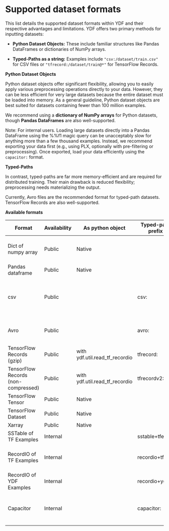 # Supported dataset formats

This list details the supported dataset formats within YDF and their respective
advantages and limitations. YDF offers two primary methods for inputting
datasets:

-   **Python Dataset Objects:** These include familiar structures like Pandas
    DataFrames or dictionaries of NumPy arrays.

-   **Typed-Paths as a string:** Examples include `"csv:/dataset/train.csv"` for
    CSV files or `"tfrecord:/dataset/train@*"` for TensorFlow Records.

**Python Dataset Objects**

Python dataset objects offer significant flexibility, allowing you to easily
apply various preprocessing operations directly to your data. However, they can
be less efficient for very large datasets because the entire dataset must be
loaded into memory. As a general guideline, Python dataset objects are best
suited for datasets containing fewer than 100 million examples.

We recommend using a **dictionary of NumPy arrays** for Python datasets, though
**Pandas DataFrames** are also well-supported.

Note: For internal users. Loading large datasets directly into a Pandas
DataFrame using the %%f1 magic query can be unacceptably slow for anything more
than a few thousand examples. Instead, we recommend exporting your data first
(e.g., using PLX, optionally with pre-filtering or preprocessing). Once
exported, load your data efficiently using the `capacitor:` format.

**Typed-Paths**

In contrast, typed-paths are far more memory-efficient and are required for
distributed training. Their main drawback is reduced flexibility; preprocessing
needs materializing the output.

Currently, Avro files are the recommended format for typed-path datasets.
TensorFlow Records are also well-supported.

**Available formats**

Format                              | Availability | As python object               | Typed-path prefix | Remarks
----------------------------------- | ------------ | ------------------------------ | ----------------- | -------
Dict of numpy array                 | Public       | Native                         |                   | Efficient; Recommended for small datasets
Pandas dataframe                    | Public       | Native                         |                   | Popular format
csv                                 | Public       |                                | csv:              | Popular format; No support for multi-dimentionnal features.
Avro                                | Public       |                                | avro:             | Efficient; Recommended for large datasets
TensorFlow Records (gzip)           | Public       | with ydf.util.read_tf_recordio | tfrecord:         | Somehow efficient
TensorFlow Records (non-compressed) | Public       | with ydf.util.read_tf_recordio | tfrecordv2:       | Inefficient; To avoid
TensorFlow Tensor                   | Public       | Native                         |                   | Inefficient; To avoid
TensorFlow Dataset                  | Public       | Native                         |                   | Inefficient; To avoid
Xarray                              | Public       | Native                         |                   |
SSTable of TF Examples              | Internal     |                                | sstable+tfe:      |
RecordIO of TF Examples             | Internal     |                                | recordio+tfe:     | Efficient; Recommended for large datasets
RecordIO of YDF Examples            | Internal     |                                | recordio+ygge:    | Very efficient; For advanced users
Capacitor                           | Internal     |                                | capacitor:        | Very efficient; No support for multi-dimentionnal features.
